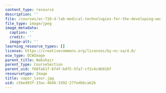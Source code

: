 ```yaml
---
content_type: resource
description: ''
file: /courses/ec-710-d-lab-medical-technologies-for-the-developing-world-spring-2010/c5bed93f33ac4b46339227fedbbcab2b_vapor_laser.jpg
file_type: image/jpeg
image_metadata:
  caption: ''
  credit: ''
  image-alt: ''
learning_resource_types: []
license: https://creativecommons.org/licenses/by-nc-sa/4.0/
ocw_type: OCWImage
parent_title: Nebshair
parent_type: CourseSection
parent_uid: f60fa61f-6f4f-bdf5-5fa7-cf2c4c4b918f
resourcetype: Image
title: vapor_laser.jpg
uid: c5bed93f-33ac-4b46-3392-27fedbbcab2b
---
```

